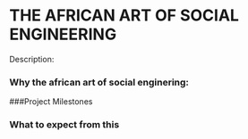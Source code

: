 # THE AFRICAN ART OF SOCIAL ENGINEERING

Description:

### Why the african art of social enginering:

###Project Milestones

### What to expect from this
